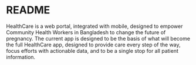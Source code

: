 # README

HealthCare is a web portal, integrated with mobile, designed to empower Community Health Workers in Bangladesh to change the future of pregnancy.
The current app is designed to be the basis of what will become the full HealthCare app, designed to provide care every step of the way, focus efforts with actionable data, and to be a single stop for all patient information.
